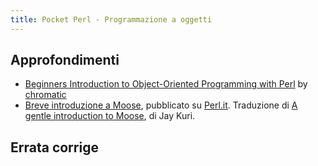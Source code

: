 ```yaml
---
title: Pocket Perl - Programmazione a oggetti
---
```


## Approfondimenti

* [Beginners Introduction to Object-Oriented Programming with
  Perl](http://broadcast.oreilly.com/2008/11/beginners-introduction-to-obje.html)
  by [chromatic](http://www.oreillynet.com/pub/au/176)
* [Breve introduzione a
  Moose](http://www.perl.it/blog/archives/000641.html), pubblicato su
  [Perl.it](http://www.perl.it/). Traduzione di [A gentle introduction
  to
  Moose](http://www.catalyzed.org/2009/06/a-gentle-introduction-to-moose.html),
  di Jay Kuri.

## Errata corrige